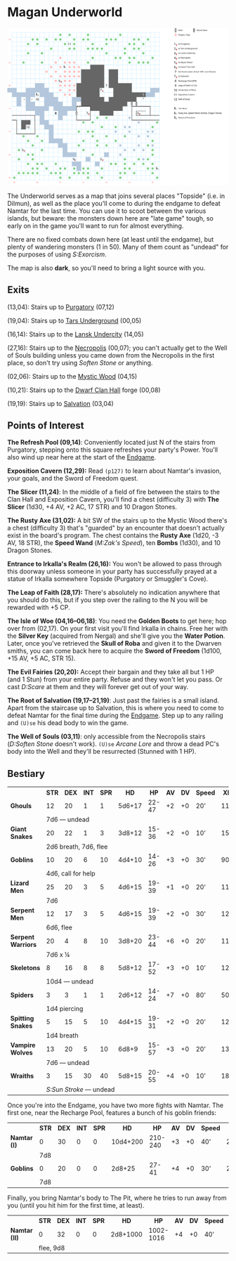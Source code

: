 # Magan Underworld

[![map](magan-underworld.svg)](magan-underworld.svg)

The Underworld serves as a map that joins several places "Topside" (i.e. in Dilmun), as well as the place you'll come to during the endgame to defeat Namtar for the last time. You can use it to scoot between the various islands, but beware: the monsters down here are "late game" tough, so early on in the game you'll want to run for almost everything.

There are no fixed combats down here (at least until the endgame), but plenty of wandering monsters (1 in 50). Many of them count as "undead" for the purposes of using *S:Exorcism*.

The map is also **dark**, so you'll need to bring a light source with you.

## Exits

(13,04): Stairs up to [Purgatory](purgatory.md) (07,12)

(19,04): Stairs up to [Tars Underground](tars-underground.md) (00,05)

(16,14): Stairs up to the [Lansk Undercity](lansk-undercity.md) (14,05)

(27,16): Stairs up to the [Necropolis](necropolis.md) (00,07); you can't actually get to the Well of Souls building unless you came down from the Necropolis in the first place, so don't try using *Soften Stone* or anything.

(02,06): Stairs up to the [Mystic Wood](mystic-wood.md) (04,15)

(10,21): Stairs up to the [Dwarf Clan Hall](dwarf-clan-hall.md) forge (00,08)

(19,19): Stairs up to [Salvation](salvation.md) (03,04)

## Points of Interest

**The Refresh Pool (09,14)**: Conveniently located just N of the stairs from Purgatory, stepping onto this square refreshes your party's Power. You'll also wind up near here at the start of the [Endgame](../walkthrough.md#endgame).

**Exposition Cavern (12,29):** Read `(p127)` to learn about Namtar's invasion, your goals, and the Sword of Freedom quest.

**The Slicer (11,24)**: In the middle of a field of fire between the stairs to the Clan Hall and Exposition Cavern, you'll find a chest (difficulty 3) with **The Slicer** (1d30, +4 AV, +2 AC, 17 STR) and 10 Dragon Stones.

**The Rusty Axe (31,02):** A bit SW of the stairs up to the Mystic Wood there's a chest (difficulty 3) that's "guarded" by an encounter that doesn't actually exist in the board's program. The chest contains the **Rusty Axe** (1d20, -3 AV, 18 STR), the **Speed Wand** (*M:Zak's Speed*), ten **Bombs** (1d30), and 10 Dragon Stones.

**Entrance to Irkalla's Realm (26,16):** You won't be allowed to pass through this doorway unless someone in your party has successfully prayed at a statue of Irkalla somewhere Topside (Purgatory or Smuggler's Cove).

**The Leap of Faith (28,17):** There's absolutely no indication anywhere that you should do this, but if you step over the railing to the N you will be rewarded with +5 CP.

**The Isle of Woe (04,16–06,18)**: You need the **Golden Boots** to get here; hop over from (02,17). On your first visit you'll find Irkalla in chains. Free her with the **Silver Key** (acquired from Nergal) and she'll give you the **Water Potion**. Later, once you've retrieved the **Skull of Roba** and given it to the Dwarven smiths, you can come back here to acquire the **Sword of Freedom** (1d100, +15 AV, +5 AC, STR 15).

**The Evil Fairies (20,20):** Accept their bargain and they take all but 1 HP (and 1 Stun) from your entire party. Refuse and they won't let you pass. Or cast *D:Scare* at them and they will forever get out of your way.

**The Root of Salvation (19,17–21,19)**: Just past the fairies is a small island. Apart from the staircase up to Salvation, this is where you need to come to defeat Namtar for the final time during the [Endgame](../walthrough.md). Step up to any railing and `(U)se` his dead body to win the game.

**The Well of Souls (03,11)**: only accessible from the Necropolis stairs (*D:Soften Stone* doesn't work). `(U)se` *Arcane Lore* and throw a dead PC's body into the Well and they'll be resurrected (Stunned with 1 HP).

## Bestiary

<table>
  <tr>
    <th></th>
    <th>STR</th>
    <th>DEX</th>
    <th>INT</th>
    <th>SPR</th>
    <th>HD</th>
    <th>HP</th>
    <th>AV</th>
    <th>DV</th>
    <th>Speed</th>
    <th>XP</th>
  </tr>
  <tr>
    <td><b>Ghouls</b></td>
    <td>12</td>
    <td>20</td>
    <td>1</td>
    <td>1</td>
    <td>5d6+17</td>
    <td>22-47</td>
    <td>+2</td>
    <td>+0</td>
    <td>20'</td>
    <td>110</td>
  </tr><tr>
    <td></td>
    <td colspan="10">7d6 — undead</td>
  </tr>
  <tr>
    <td><b>Giant Snakes</b></td>
    <td>20</td>
    <td>22</td>
    <td>1</td>
    <td>3</td>
    <td>3d8+12</td>
    <td>15-36</td>
    <td>+2</td>
    <td>+0</td>
    <td>10'</td>
    <td>150</td>
  </tr><tr>
    <td></td>
    <td colspan="10">2d6 breath, 7d6, flee</td>
  </tr>
  <tr>
    <td><b>Goblins</b></td>
    <td>10</td>
    <td>20</td>
    <td>6</td>
    <td>10</td>
    <td>4d4+10</td>
    <td>14-26</td>
    <td>+3</td>
    <td>+0</td>
    <td>30'</td>
    <td>90</td>
  </tr><tr>
    <td></td>
    <td colspan="10">4d6, call for help</td>
  </tr>
  <tr>
    <td><b>Lizard Men</b></td>
    <td>25</td>
    <td>20</td>
    <td>3</td>
    <td>5</td>
    <td>4d6+15</td>
    <td>19-39</td>
    <td>+1</td>
    <td>+0</td>
    <td>20'</td>
    <td>110</td>
  </tr><tr>
    <td></td>
    <td colspan="10">7d6</td>
  </tr>
  <tr>
    <td><b>Serpent Men</b></td>
    <td>12</td>
    <td>17</td>
    <td>3</td>
    <td>5</td>
    <td>4d6+15</td>
    <td>19-39</td>
    <td>+2</td>
    <td>+0</td>
    <td>30'</td>
    <td>120</td>
  </tr><tr>
    <td></td>
    <td colspan="10">6d6, flee</td>
  </tr>
  <tr>
    <td><b>Serpent Warriors</b></td>
    <td>20</td>
    <td>4</td>
    <td>8</td>
    <td>10</td>
    <td>3d8+20</td>
    <td>23-44</td>
    <td>+6</td>
    <td>+0</td>
    <td>20'</td>
    <td>110</td>
  </tr><tr>
    <td></td>
    <td colspan="10">7d6 x ¼</td>
  </tr>
  <tr>
    <td><b>Skeletons</b></td>
    <td>8</td>
    <td>16</td>
    <td>8</td>
    <td>8</td>
    <td>5d8+12</td>
    <td>17-52</td>
    <td>+3</td>
    <td>+0</td>
    <td>10'</td>
    <td>120</td>
  </tr><tr>
    <td></td>
    <td colspan="10">10d4 — undead</td>
  </tr>
  <tr>
    <td><b>Spiders</b></td>
    <td>3</td>
    <td>3</td>
    <td>1</td>
    <td>1</td>
    <td>2d6+12</td>
    <td>14-24</td>
    <td>+7</td>
    <td>+0</td>
    <td>80'</td>
    <td>50</td>
  </tr><tr>
    <td></td>
    <td colspan="10">1d4 piercing</td>
  </tr>
  <tr>
    <td><b>Spitting Snakes</b></td>
    <td>5</td>
    <td>15</td>
    <td>5</td>
    <td>10</td>
    <td>4d4+15</td>
    <td>19-31</td>
    <td>+2</td>
    <td>+0</td>
    <td>20'</td>
    <td>120</td>
  </tr><tr>
    <td></td>
    <td colspan="10">1d4 breath</td>
  </tr>
  <tr>
    <td><b>Vampire Wolves</b></td>
    <td>13</td>
    <td>20</td>
    <td>5</td>
    <td>10</td>
    <td>6d8+9</td>
    <td>15-57</td>
    <td>+3</td>
    <td>+0</td>
    <td>20'</td>
    <td>130</td>
  </tr><tr>
    <td></td>
    <td colspan="10">7d6 — undead</td>
  </tr>
  <tr>
    <td><b>Wraiths</b></td>
    <td>3</td>
    <td>15</td>
    <td>30</td>
    <td>40</td>
    <td>5d8+15</td>
    <td>20-55</td>
    <td>+4</td>
    <td>+0</td>
    <td>10'</td>
    <td>180</td>
  </tr><tr>
    <td></td>
    <td colspan="10"><i>S:Sun Stroke</i> — undead</td>
  </tr>
</table>
Once you're into the Endgame, you have two more fights with Namtar. The first one, near the Recharge Pool, features a bunch of his goblin friends:

<table>
  <tr>
    <th></th>
    <th>STR</th>
    <th>DEX</th>
    <th>INT</th>
    <th>SPR</th>
    <th>HD</th>
    <th>HP</th>
    <th>AV</th>
    <th>DV</th>
    <th>Speed</th>
    <th>XP</th>
  </tr>
  <tr>
    <td><b>Namtar (I)</b></td>
    <td>0</td>
    <td>30</td>
    <td>0</td>
    <td>0</td>
    <td>10d4+200</td>
    <td>210-240</td>
    <td>+3</td>
    <td>+0</td>
    <td>40'</td>
    <td>2000</td>
  </tr><tr>
    <td></td>
    <td colspan="10">7d8</td>
  </tr>
  <tr>
    <td><b>Goblins</b></td>
    <td>0</td>
    <td>20</td>
    <td>0</td>
    <td>0</td>
    <td>2d8+25</td>
    <td>27-41</td>
    <td>+4</td>
    <td>+0</td>
    <td>30'</td>
    <td>200</td>
  </tr><tr>
    <td></td>
    <td colspan="10">7d8</td>
  </tr>
</table>

Finally, you bring Namtar's body to The Pit, where he tries to run away from you (until you hit him for the first time, at least).

<table>
  <tr>
    <th></th>
    <th>STR</th>
    <th>DEX</th>
    <th>INT</th>
    <th>SPR</th>
    <th>HD</th>
    <th>HP</th>
    <th>AV</th>
    <th>DV</th>
    <th>Speed</th>
    <th>XP</th>
  </tr>
  <tr>
  <tr>
    <td><b>Namtar (II)</b></td>
    <td>0</td>
    <td>32</td>
    <td>0</td>
    <td>0</td>
    <td>2d8+1000</td>
    <td>1002-1016</td>
    <td>+4</td>
    <td>+0</td>
    <td>40'</td>
    <td>2000</td>
  </tr><tr>
    <td></td>
    <td colspan="10">flee, 9d8</td>
  </tr>
</table>